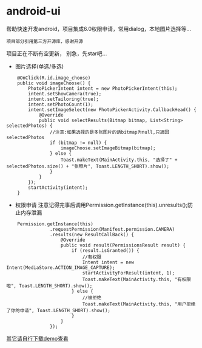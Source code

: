 # android-ui
帮助快速开发android，项目集成6.0权限申请，常用dialog，本地图片选择等...

`项目部分引用第三方开源库，感谢开源`

项目正在不断有空更新， 别急，先star吧...
* 图片选择(单选/多选)
``` android
    @OnClick(R.id.image_choose)
    public void imageChoose() {
        PhotoPickerIntent intent = new PhotoPickerIntent(this);
        intent.setShowCamera(true);
        intent.setTailoring(true);
        intent.setPhotoCount(1);
        intent.setImageSelect(new PhotoPickerActivity.CallbackHead() {
            @Override
            public void selectResults(Bitmap bitmap, List<String> selectedPhotos) {
                //注意:如果选择的是多张图片的话bitmap为null,只返回selectedPhotos
                if (bitmap != null) {
                    imageChoose.setImageBitmap(bitmap);
                } else {
                    Toast.makeText(MainActivity.this, "选择了" + selectedPhotos.size() + "张照片", Toast.LENGTH_SHORT).show();
                }
            }
        });
        startActivity(intent);
    }
```
*  权限申请
注意记得完事后调用Permission.getInstance(this).unresults();防止内存泄漏
``` android
    Permission.getInstance(this)
                .requestPermission(Manifest.permission.CAMERA)
                .results(new ResultCallBack() {
                    @Override
                    public void result(PermissionsResult result) {
                        if (result.isGranted()) {
                            //有权限
                            Intent intent = new Intent(MediaStore.ACTION_IMAGE_CAPTURE);
                            startActivityForResult(intent, 1);
                            Toast.makeText(MainActivity.this, "有权限啦", Toast.LENGTH_SHORT).show();
                        } else {
                            //被拒绝
                            Toast.makeText(MainActivity.this, "用户拒绝了你的申请", Toast.LENGTH_SHORT).show();
                        }
                    }
                });
```
[其它请自行下载demo查看](https://github.com/wdh-1025/android-ui/raw/master/app/apk/demo.apk)
